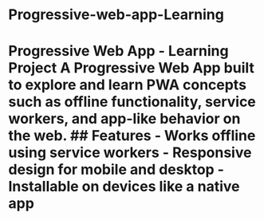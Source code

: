 # Progressive-web-app-Learning
# Progressive Web App - Learning Project  A Progressive Web App built to explore and learn PWA concepts such as offline functionality, service workers, and app-like behavior on the web. ## Features - Works offline using service workers - Responsive design for mobile and desktop - Installable on devices like a native app 
